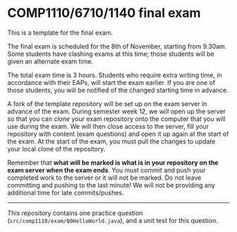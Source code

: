 # COMP1110/6710/1140 final exam

This is a template for the final exam.

The final exam is scheduled for the 8th of November, starting from 9.30am.
Some students have clashing exams at this time; those students will be
given an alternate exam time.

The total exam time is 3 hours. Students who require extra writing time,
in accordance with their EAPs, will start the exam earlier. If you are
one of those students, you will be notified of the changed starting time
in advance.

A fork of the template repository will be set up on the exam server in
advance of the exam. During semester week 12, we will open up the server
so that you can *clone* your exam repository onto the computer that you
will use during the exam. We will then close access to the server, fill
your repository with content (exam questions) and open it up again at
the start of the exam. At the start of the exam, you must pull the
changes to update your local clone of the repository.

Remember that **what will be marked is what is in your repository on the
exam server when the exam ends**. You must commit and push your completed
work to the server or it will not be marked. Do not leave committing and
pushing to the last minute! We will not be providing any additional time
for late commits/pushes.

----

This repository contains one practice question
(`src/comp1110/exam/Q0HelloWorld.java`), and a unit test for this question.
